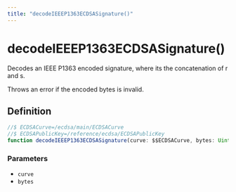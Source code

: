 ```yaml
---
title: "decodeIEEEP1363ECDSASignature()"
---
```


# decodeIEEEP1363ECDSASignature()

Decodes an IEEE P1363 encoded signature, where its the concatenation of r and s.

Throws an error if the encoded bytes is invalid.

## Definition

```ts
//$ ECDSACurve=/ecdsa/main/ECDSACurve
//$ ECDSAPublicKey=/reference/ecdsa/ECDSAPublicKey
function decodeIEEEP1363ECDSASignature(curve: $$ECDSACurve, bytes: Uint8Array): $$ECDSAPublicKey;
```

### Parameters

- `curve`
- `bytes`
